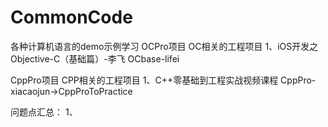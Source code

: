 # CommonCode
各种计算机语言的demo示例学习
OCPro项目
OC相关的工程项目
1、iOS开发之Objective-C（基础篇）-李飞
OCbase-lifei

CppPro项目
CPP相关的工程项目
1、C++零基础到工程实战视频课程
CppPro-xiacaojun->CppProToPractice



问题点汇总：
1、
